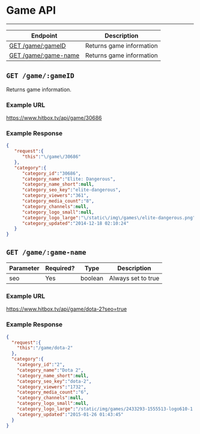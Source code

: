 # Game API
***

| Endpoint | Description |
| ---- | --------------- |
| [GET /game/:gameID](/game/game.md#get-gamegameid) | Returns game information |
| [GET /game/:game-name](/game/game.md#get-gamegamename) | Returns game information |

## `GET /game/:gameID`

Returns game information.

### Example URL

https://www.hitbox.tv/api/game/30686

### Example Response 

```json
{
   "request":{
      "this":"\/game\/30686"
   },
   "category":{
      "category_id":"30686",
      "category_name":"Elite: Dangerous",
      "category_name_short":null,
      "category_seo_key":"elite-dangerous",
      "category_viewers":"361",
      "category_media_count":"8",
      "category_channels":null,
      "category_logo_small":null,
      "category_logo_large":"\/static\/img\/games\/elite-dangerous.png",
      "category_updated":"2014-12-18 02:10:24"
   }
}
```

## `GET /game/:game-name`


| Parameter | Required? | Type | Description |
| --- | --- | --- | --- |
| seo | Yes | boolean | Always set to true |

### Example URL

https://www.hitbox.tv/api/game/dota-2?seo=true

### Example Response 

```json
{
  "request":{
    "this":"/game/dota-2"
  },
  "category":{
    "category_id":"2",
    "category_name":"Dota 2",
    "category_name_short":null,
    "category_seo_key":"dota-2",
    "category_viewers":"1732",
    "category_media_count":"6",
    "category_channels":null,
    "category_logo_small":null,
    "category_logo_large":"/static/img/games/2433293-1555513-logo610-1.jpg",
    "category_updated":"2015-01-26 01:43:45"
  }
}
```
